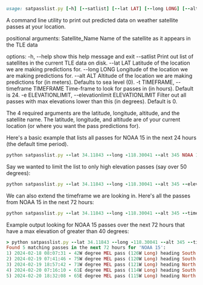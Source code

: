 ```ruby
usage: satpasslist.py [-h] [--satlist] [--lat LAT] [--long LONG] [--alt ALT] [-t TIMEFRAME] [-e ELEVATIONLIMIT] ...
```
A command line utility to print out predicted data on weather satellite passes at your location.

positional arguments:
  Satellite_Name        Name of the satellite as it appears in the TLE data

options:
  -h, --help            show this help message and exit
  --satlist             Print out list of satellites in the current TLE data on disk.
  --lat LAT             Latitude of the location we are making predictions for.
  --long LONG           Longitude of the location we are making predictions for.
  --alt ALT             Altitude of the location we are making predictions for (in meters). Defaults to sea level (0).
  -t TIMEFRAME, --timeframe TIMEFRAME
                        Time-frame to look for passes in (in hours). Default is 24.
  -e ELEVATIONLIMIT, --elevationlimit ELEVATIONLIMIT
                        Filter out all passes with max elevations lower than this (in degrees). Default is 0.



The 4 required arguments are the latitude, longitude, altitude, and the satellite name.
The latitude, longitude, and altitude are of your current location (or where you want the pass predictions for).

Here's a basic example that lists all passes for NOAA 15 in the next 24 hours (the default time period).
```ruby
python satpasslist.py --lat 34.11843 --long -118.30041 --alt 345 NOAA 15
```
Say we wanted to limit the list to only high elevation passes (say over 50 degrees):
```ruby
python satpasslist.py --lat 34.11843 --long -118.30041 --alt 345 --elevationlimit 50 NOAA 15
```
We can also extend the timeframe we are looking in. Here's all the passes from NOAA 15 in the next 72 hours:
```ruby
python satpasslist.py --lat 34.11843 --long -118.30041 --alt 345 --timeframe 72 NOAA 15
```
Example output looking for NOAA 15 passes over the next 72 hours that have a max elevation of greater than 40 degrees:
```ruby
> python satpasslist.py --lat 34.11843 --long -118.30041 --alt 345 --timeframe 72 --elevationlimit 40 NOAA 15
Found 5 matching passes in the next 72 hours for 'NOAA 15':
1) 2024-02-18 08:07:31 - 42W degree MEL pass (126W Long) heading South in 6 hours 1 minute 35 seconds - duration 14 minutes 45 seconds
2) 2024-02-19 07:41:46 - 75W degree MEL pass (120W Long) heading South in 1 day 5 hours 35 minutes 50 seconds - duration 15 minutes 13 seconds
3) 2024-02-19 18:57:42 - 71W degree MEL pass (121W Long) heading North in 1 day 16 hours 51 minutes 46 seconds - duration 15 minutes 9 seconds
4) 2024-02-20 07:16:10 - 61E degree MEL pass (114W Long) heading South in 2 days 5 hours 10 minutes 14 seconds - duration 15 minutes 11 seconds
5) 2024-02-20 18:32:08 - 65E degree MEL pass (115W Long) heading North in 2 days 16 hours 26 minutes 13 seconds - duration 15 minutes 4 seconds
```

